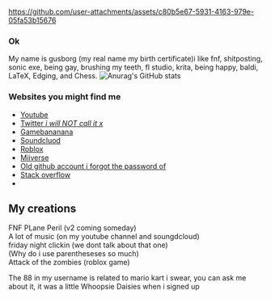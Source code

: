 https://github.com/user-attachments/assets/c80b5e67-5931-4163-979e-05fa53b15676

### Ok
My name is gusborg (my real name my birth certificate)i like fnf, shitposting, sonic exe, being gay, brushing my teeth, fl studio, krita, being happy, baldi, LaTeX, Edging, and Chess.
![Anurag's GitHub stats](https://github-readme-stats.vercel.app/api?username=gusborg88)
### Websites you might find me
- [Youtube](https://www.youtube.com/@gusborg8/videos)
- [Twitter *i will NOT call it x*](https://twitter.com/gusborg8)
- [Gamebananana](https://gamebanana.com/members/2146466)
- [Soundcluod](https://soundcloud.com/gusborg)
- [Roblox](https://www.roblox.com/users/5401729824/profile)
- [Miiverse](https://archiverse.guide/user/Gustron8)
- [Old github account i forgot the password of](https://github.com/gusborg8)
- [Stack overflow](https://stackoverflow.com/users/23523542/gusborg)
- 
## My creations
FNF PLane Peril (v2 coming someday)  
A lot of music (on my youtube channel and soungdcloud)  
friday night clickin (we dont talk about that one)  
(Why do i use parentheseses so much)  
Attack of the zombies (roblox game)

The 88 in my username is related to mario kart i swear, you can ask me about it, it was a little Whoopsie Daisies when i signed up
